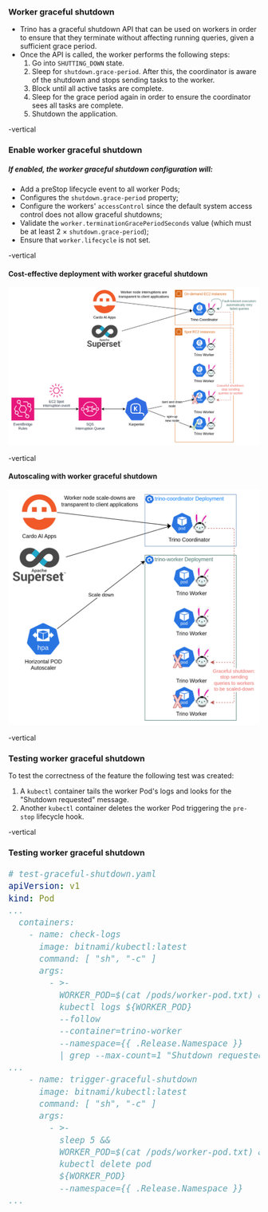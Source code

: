 ### Worker graceful shutdown
* Trino has a graceful shutdown API that can be used on workers in order to ensure that they terminate without affecting running queries, given a sufficient grace period.
* Once the API is called, the worker performs the following steps:
    1. Go into `SHUTTING_DOWN` state.
    2. Sleep for `shutdown.grace-period`. After this, the coordinator is aware of the shutdown and stops sending tasks to the worker.
    3. Block until all active tasks are complete.
    4. Sleep for the grace period again in order to ensure the coordinator sees all tasks are complete.
    5. Shutdown the application.

-vertical

### Enable worker graceful shutdown
##### If enabled, the worker graceful shutdown configuration will:
* Add a preStop lifecycle event to all worker Pods;
* Configures the `shutdown.grace-period` property;
* Configure the workers' `accessControl` since the default system access control does not allow graceful shutdowns;
* Validate the `worker.terminationGracePeriodSeconds` value (which must be at least 2 &times; `shutdown.grace-period`);
* Ensure that `worker.lifecycle` is not set.

-vertical

#### Cost-effective deployment with worker graceful shutdown

![](./../assets/trino-spot-workers.drawio.png)  <!-- .element width="80%" style="float: none; background-color: white; border: 5px solid white;" title="Trino Spot Workers" -->

-vertical

#### Autoscaling with worker graceful shutdown

![](./../assets/trino-hpa-workers.drawio.png)  <!-- .element width="60%" style="float: none; background-color: white; border: 5px solid white;" title="Trino HPA Workers" -->

-vertical

### Testing worker graceful shutdown
To test the correctness of the feature the following test was created:
1. A `kubectl` container tails the worker Pod's logs and looks for the "Shutdown requested" message.
2. Another `kubectl` container deletes the worker Pod triggering the `pre-stop` lifecycle hook. 

-vertical

### Testing worker graceful shutdown

<div style="font-size: 20px;">


```yaml
# test-graceful-shutdown.yaml
apiVersion: v1
kind: Pod
...
  containers:
    - name: check-logs
      image: bitnami/kubectl:latest
      command: [ "sh", "-c" ]
      args:
        - >-
          WORKER_POD=$(cat /pods/worker-pod.txt) &&
          kubectl logs ${WORKER_POD}
          --follow
          --container=trino-worker
          --namespace={{ .Release.Namespace }}
          | grep --max-count=1 "Shutdown requested"
...
    - name: trigger-graceful-shutdown
      image: bitnami/kubectl:latest
      command: [ "sh", "-c" ]
      args:
        - >-
          sleep 5 &&
          WORKER_POD=$(cat /pods/worker-pod.txt) &&
          kubectl delete pod
          ${WORKER_POD}
          --namespace={{ .Release.Namespace }}
...
```

</div>
